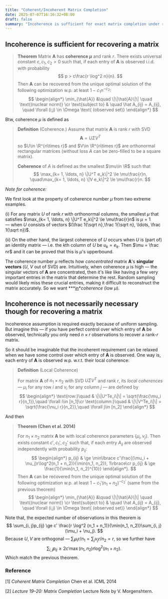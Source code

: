 ```yaml
---
title: "Coherent/Incoherent Matrix Completion"
date: 2025-07-07T16:16:32+08:00
draft: false
summary: "Incoherence is sufficient for exact matrix completion under random sampling. Coherent matrix can also be accurately recovered if random sampling can be contingent on each entry's local coherence."
---
```


## Incoherence is sufficient for recovering a matrix

> **Theorem** Matrix $\mathbf A$ has **coherence $\mu$** and rank $r$. There exists universal constant $c, c_1, c_2 > 0$ such that, if each entry of $\mathbf A$ is observed i.i.d. with probability
> $$
> p > c\frac{r \log^2 n}{n}.
> $$
> Then $\mathbf A$ can be recovered from the unique optimal solution of the following optimization w.p. at least $1 - c_1 n^{-c_2}$:
> $$
> \begin{align*}
> \min_{\hat{A}} &\quad  \|\|\hat{A}\|\| \quad \text{(nuclear norm)} \cr
> \text{subject to} & \quad \hat A_{ij} = A_{ij}, \quad \forall (i,j) \in \Omega \text{ (observed set)}
> \end{align*}
> $$

Btw, coherence $\mu$ is defined as

> **Definition** (Coherence.) Assume that matrix $\mathbf A$ is rank $r$ with SVD
> $$
> \mathbf A = U\Sigma V^T
> $$
> so $U\in \R^{n\times r}$ and $V\in \R^{n\times r}$ are orthonormal rectangular matrices (without loss $A$ can be zero-filled to be a square matrix).
>
> **Coherence** of $A$ is defined as the smallest $\mu\in \R$ such that
> $$
> \max_{k= 1, \ldots, n} \|U^T e_k\|^2 \le \mu\frac{r}n, \quad\max_{k= 1, \ldots, n} \|V e_k\|^2 \le \mu\frac{r}n.
> $$

*Note for coherence:*

We first look at the property of coherence number $\mu$ from two extreme examples. 

(i) For any matrix $U$ of rank $r$ with orthonormal columns, the smallest $\mu$ that satisfies $\max_{k= 1, \ldots, n} \|U^T e_k\|^2 \le \mu\frac{r}n$ is $\mu = 1$ — when $U$ consists of vectors $(\frac 1{\sqrt n},\frac 1{\sqrt n}, \ldots, \frac 1{\sqrt n})$.

(ii) On the other hand, the largest coherence of $U$ occurs when $U$ is (part of) an identity matrix — i.e. the $k$th column of $U$ be $u_k = e_k$. Then $\mu = \frac nr$ and it can be proved that this is $\mu$'s upperbound.

The coherence number $\mu$ reflects how *concentrated* matrix $\mathbf A$'s **singular vectors** ($U$, $V$ out of SVD) are. Intuitively, when coherence $\mu$ is high — the singular vectors of $\mathbf A$ are concentrated, then it's like like having a few very important entries in the matrix that determine the rest. Random sampling would likely miss these crucial entries, making it difficult to reconstruct the matrix accurately. So we want ***<u>in</u>**coherence* (low $\mu$).

## Incoherence is not necessarily necessary though for recovering a matrix

Incoherence assumption is required exactly because of uniform sampling. But imagine this — if you have perfect control over which entry of $\mathbf A$ be observed, technically you only need $n\times r$ observations to recover a rank-$r$ matrix.

So it should be imaginable that the incoherent requirement can be relaxed when we have some control over which entry of $\mathbf A$ is observed. One way is, each entry of $\mathbf A$ is observed w.p. w.r.t. their local coherence:

> **Definition** (Local Coherence)
>
> For matrix $\mathbf A$ of $n_1\times n_2$ with SVD $U\Sigma V^T$ and rank $r$, its *local coherences* — $\mu_i$ for any row $i$ and $\nu_i$ for any column $j$ — are defined by
> $$
> \begin{align*}
> \text{row:}\quad & \|\|U^Te_i\|\| = \sqrt{\frac{\mu_i r}{n_1}},\quad  \forall i\in [n_1]\cr
> \text{column:}\quad & \|\|V^Te_i\|\| = \sqrt{\frac{\nu_i r}{n_2}},\quad  \forall j\in [n_2]
> \end{align*}
> $$
> 

And then

> **Theorem (Chen et al. 2014)**
>
> For $n_1\times n_2$ matrix $\mathbf A$ be with local coherence parameters $\lbrace \mu_i, \nu_j \rbrace$. Then exists constant $c', c_1', c_2'$ such that, if each entry $A_{ij}$ are observed independently with probability $p_{ij}$:
> $$
> \begin{align*}
> p_{ij} & \ge \min\lbrace c'\frac{(\mu_i + \nu_j)r\log^2(n_1 + n_2)}{\min(n_1, n_2)}, 1\rbrace\cr
> p_{ij} & \ge \frac{1}{\min(n_1, n_2)^{10}}
> \end{align*}.
> $$
> Then $\mathbf A$ can be recovered from the unique optimal solution of the following optimization w.p. at least $1 - c_1'(n_1 + n_2)^{-c_2'}$ (same from the previous theorem)
> $$
> \begin{align*}
> \min_{\hat{A}} &\quad  \|\|\hat{A}\|\| \quad \text{(nuclear norm)} \cr
> \text{subject to} & \quad \hat A_{ij} = A_{ij}, \quad \forall (i,j) \in \Omega \text{ (observed set)}
> \end{align*}
> $$

Note that, the expected number of observations in this theorem is
$$
\sum_{i, j}p_{ij} \ge c' \frac{r \log^2 (n_1 + n_1)}{\min(n_1, n_2)}\sum_{i, j}(\mu_i + \nu_j).
$$
Because $U, V$ are orthogonal — $\sum_i \mu_i r/n_1 = \sum_j \nu_jr/n_2 = r$, so we further have
$$
\sum_{i, j}p_{ij}\ge 2c'\max(n_1, n_2)r\log^2(n_1 + n_2).
$$
Which match the previous theorem.

### Reference

[1] *Coherent Matrix Completion* Chen et al. ICML 2014

[2] *Lecture 19–20: Matrix Completion* Lecture Note by V. Morgenshtern.
